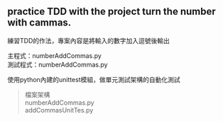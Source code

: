 ## practice TDD with the project turn the number with cammas.   
練習TDD的作法，專案內容是將輸入的數字加入逗號後輸出

主程式：numberAddCommas.py  
測試程式：numberAddCommas.py  

使用python內建的unittest模組，做單元測試架構的自動化測試  
>檔案架構  
>numberAddCommas.py  
>addCommasUnitTes.py  